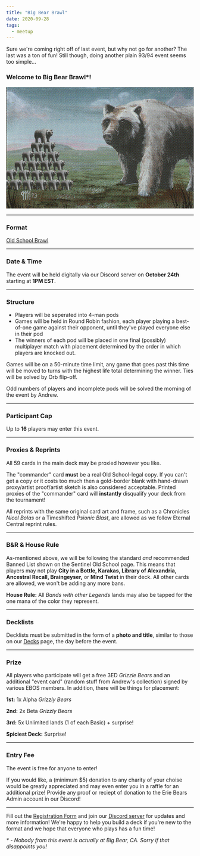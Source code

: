 ```yaml
---
title: "Big Bear Brawl"
date: 2020-09-28
tags:
  - meetup
---
```


Sure we're coming right off of last event, but why not go for another? The last was a ton of fun! Still though, doing another plain 93/94 event seems too simple...

### Welcome to Big Bear Brawl*!

![BBB](/assets/images/bigbearbrawl.png)

---

### Format
[Old School Brawl](https://sentineloldschoolmtg.com/old-school-brawl-a-93-94-commander-variant/)

---

### Date & Time
The event will be held digitally via our Discord server on **October 24th** starting at **1PM EST**.

---

### Structure
* Players will be seperated into 4-man pods
* Games will be held in Round Robin fashion, each player playing a best-of-one game against their opponent, until they've played everyone else in their pod
* The winners of each pod will be placed in one final (possibly) multiplayer match with placement determined by the order in which players are knocked out.

Games will be on a 50-minute time limit, any game that goes past this time will be moved to turns with the highest life total determining the winner. Ties will be solved by Orb flip-off.

Odd numbers of players and incomplete pods will be solved the morning of the event by Andrew.

---

### Participant Cap
Up to **16** players may enter this event.

---

### Proxies & Reprints
All 59 cards in the main deck may be proxied however you like.

The "commander" card **must** be a real Old School-legal copy. If you can't get a copy or it costs too much then a gold-border blank with hand-drawn proxy/artist proof/artist sketch is also considered acceptable. Printed proxies of the "commander" card will **instantly** disqualify your deck from the tournament!

All reprints with the same original card art and frame, such as a Chronicles *Nicol Bolas* or a Timeshifted *Psionic Blast*, are allowed as we follow Eternal Central reprint rules.

---

### B&R & House Rule
As-mentioned above, we will be following the standard *and* recommended Banned List shown on the Sentinel Old School page. This means that players may not play **City in a Bottle, Karakas, Library of Alexandria, Ancestral Recall, Braingeyser,** or **Mind Twist** in their deck. All other cards are allowed, we won't be adding any more bans.

**House Rule:** All *Bands with other Legends* lands may also be tapped for the one mana of the color they represent.

---

### Decklists
Decklists must be submitted in the form of a **photo and title**, similar to those on our [Decks](https://eriebearsos.com/decks/) page, the day before the event.

---

### Prize
All players who participate will get a free 3ED *Grizzle Bears* and an additional "event card" (random stuff from Andrew's collection) signed by various EBOS members. In addition, there will be things for placement:

**1st:** 1x Alpha *Grizzly Bears*

**2nd:** 2x Beta *Grizzly Bears*

**3rd:** 5x Unlimited lands (1 of each Basic) + surprise!

**Spiciest Deck:** Surprise!

---

### Entry Fee
The event is free for anyone to enter!

If you would like, a (minimum $5) donation to any charity of your choise would be greatly appreciated and may even enter you in a raffle for an additional prize! Provide any proof or reciept of donation to the Erie Bears Admin account in our Discord!

---

Fill out the [Registration Form](https://forms.gle/qq53bhcxzz3ELKP66) and join our [Discord server](https://discord.com/invite/fDdeJj5) for updates and more information! We're happy to help you build a deck if you're new to the format and we hope that everyone who plays has a fun time!

<i>* - Nobody from this event is actually at Big Bear, CA. Sorry if that disappoints you!</i>
